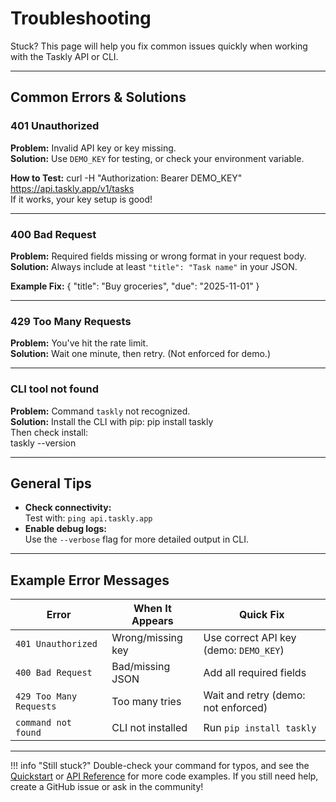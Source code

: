 # Troubleshooting

Stuck? This page will help you fix common issues quickly when working with the Taskly API or CLI.

---

## Common Errors & Solutions

### 401 Unauthorized

**Problem:** Invalid API key or key missing.  
**Solution:** Use `DEMO_KEY` for testing, or check your environment variable.

**How to Test:**
curl -H "Authorization: Bearer DEMO_KEY" https://api.taskly.app/v1/tasks <br>
If it works, your key setup is good!

---

### 400 Bad Request

**Problem:** Required fields missing or wrong format in your request body.  
**Solution:** Always include at least `"title": "Task name"` in your JSON.

**Example Fix:**
{
"title": "Buy groceries",
"due": "2025-11-01"
}

---

### 429 Too Many Requests

**Problem:** You've hit the rate limit.  
**Solution:** Wait one minute, then retry. (Not enforced for demo.)

---

### CLI tool not found

**Problem:** Command `taskly` not recognized.  
**Solution:** Install the CLI with pip:
pip install taskly<br>
Then check install:  
taskly --version  

---

## General Tips

- **Check connectivity:**  
  Test with: `ping api.taskly.app`
- **Enable debug logs:**  
  Use the `--verbose` flag for more detailed output in CLI.

---

## Example Error Messages

| Error             | When It Appears     | Quick Fix                        |
|-------------------|---------------------|----------------------------------|
| `401 Unauthorized`| Wrong/missing key   | Use correct API key (demo: `DEMO_KEY`) |
| `400 Bad Request` | Bad/missing JSON    | Add all required fields          |
| `429 Too Many Requests` | Too many tries | Wait and retry (demo: not enforced) |
| `command not found` | CLI not installed  | Run `pip install taskly`         |

---

!!! info "Still stuck?"
    Double-check your command for typos, and see the [Quickstart](quickstart.md) or [API Reference](api/index-api.md) for more code examples.
    If you still need help, create a GitHub issue or ask in the community!

